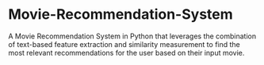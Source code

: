 # Movie-Recommendation-System
A Movie Recommendation System in Python that leverages the combination of text-based feature extraction and similarity measurement to find the most relevant recommendations for the user based on their input movie.
